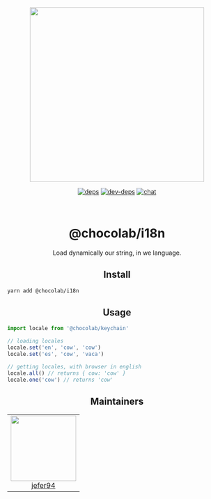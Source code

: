 <div align="center">
  <br>
  <br>

<a href="https://github.com/jefer94/algorithm">
    <img width="400"
      src="https://img.shields.io/badge/choco-i18n-green.svg?style=for-the-badge&colorA=21252b&colorB=568af2">
  </a>

[![deps][deps]][deps-url]
[![dev-deps][dev-deps]][dev-deps-url]
[![chat][chat]][chat-url]

[deps]: https://david-dm.org/jefer94/choco.svg
[deps-url]: https://david-dm.org/jefer94/choco

[dev-deps]: https://david-dm.org/jefer94/choco/dev-status.svg
[dev-deps-url]: https://david-dm.org/jefer94/choco

[chat]: https://badges.gitter.im/jefer94/choco.svg
[chat-url]: https://gitter.im/jefer94/choco

  <br>
  <h1>@chocolab/i18n</h1>
  <p>
    Load dynamically our string, in we language.
  </p>
</div>

<h2 align="center">Install</h2>

```bash
yarn add @chocolab/i18n
```

<h2 align="center">Usage</h2>

```javascript
import locale from '@chocolab/keychain'

// loading locales
locale.set('en', 'cow', 'cow')
locale.set('es', 'cow', 'vaca')

// getting locales, with browser in english
locale.all() // returns { cow: 'cow' }
locale.one('cow') // returns 'cow'
```

<h2 align="center">Maintainers</h2>

<table>
  <tbody>
    <tr>
      <td align="center" valign="top">
        <img width="150" height="150" src="https://github.com/jefer94.png?s=150">
        <br>
        <a href="https://github.com/jefer94">jefer94</a>
      </td>
     </tr>
  </tbody>
</table>
